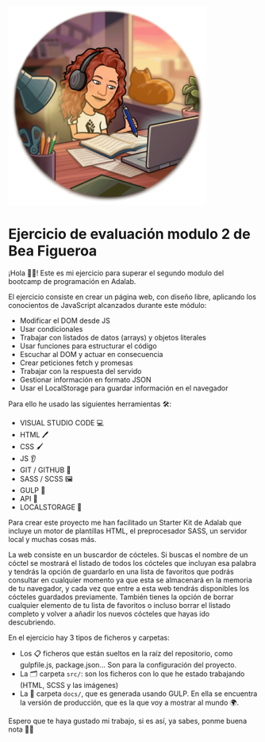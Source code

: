 ![Bea|8%](./docs/assets/images/studying2.png)

# Ejercicio de evaluación modulo 2 de Bea Figueroa

¡Hola 👋🏽! Este es mi ejercicio para superar el segundo modulo del bootcamp de programación en Adalab.

El ejercicio consiste en crear un página web, con diseño libre, aplicando los conocientos de JavaScript alcanzados durante este módulo:

- Modificar el DOM desde JS
- Usar condicionales
- Trabajar con listados de datos (arrays) y objetos literales
- Usar funciones para estructurar el código
- Escuchar al DOM y actuar en consecuencia
- Crear peticiones fetch y promesas
- Trabajar con la respuesta del servido
- Gestionar información en formato JSON
- Usar el LocalStorage para guardar información en el navegador

Para ello he usado las siguientes herramientas 🛠️:

- VISUAL STUDIO CODE 💻
- HTML 🖊️
- CSS 🖌️
- JS 👂
- GIT / GITHUB 🌳
- SASS / SCSS 🖼️
- GULP 🤖
- API 🔎
- LOCALSTORAGE 💾

Para crear este proyecto me han facilitado un Starter Kit de Adalab que incluye un motor de plantillas HTML, el preprocesador SASS, un servidor local y muchas cosas más.

La web consiste en un buscardor de cócteles. Si buscas el nombre de un cóctel se mostrará el listado de todos los cócteles que incluyan esa palabra y tendrás la opción de guardarlo en una lista de favoritos que podrás consultar en cualquier momento ya que esta se almacenará en la memoria de tu navegador, y cada vez que entre a esta web tendrás disponibles los cócteles guardados previamente. También tienes la opción de borrar cualquier elemento de tu lista de favoritos o incluso borrar el listado completo y volver a añadir los nuevos cócteles que hayas ido descubriendo.

En el ejercicio hay 3 tipos de ficheros y carpetas:

- Los 📋 ficheros que están sueltos en la raíz del repositorio, como gulpfile.js, package.json... Son para la configuración del proyecto.
- La 🗂️ carpeta `src/`: son los ficheros con lo que he estado trabajando (HTML, SCSS y las imágenes)
- La 📂 carpeta `docs/`, que es generada usando GULP. En ella se encuentra la versión de producción, que es la que voy a mostrar al mundo 🌍.

Espero que te haya gustado mi trabajo, si es así, ya sabes, ponme buena nota 💯😉
